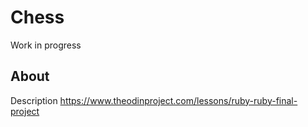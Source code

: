 # Chess

Work in progress

## About

Description
https://www.theodinproject.com/lessons/ruby-ruby-final-project
